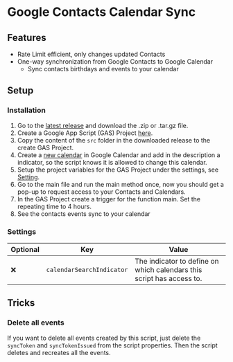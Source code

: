 # Google Contacts Calendar Sync

## Features
- Rate Limit efficient, only changes updated Contacts
- One-way synchronization from Google Contacts to Google Calendar
    - Sync contacts birthdays and events to your calendar

## Setup
### Installation
1. Go to the [latest release](./releases/latest) and download the .zip or .tar.gz file.
2. Create a Google App Script (GAS) Project [here](https://script.google.com).
3. Copy the content of the `src` folder in the downloaded release to the create GAS Project.
4. Create a [new calendar](https://calendar.google.com/calendar/r/settings/createcalendar) in Google Calendar and add in the description a indicator, so the script knows it is allowed to change this calendar.
5. Setup the project variables for the GAS Project under the settings, see [Setting](#settings).
6. Go to the main file and run the main method once, now you should get a pop-up to request access to your Contacts and Calendars.
7. In the GAS Project create a trigger for the function main. Set the repeating time to 4 hours.
8. See the contacts events sync to your calendar


### Settings
| Optional | Key | Value |
| --- | --- | --- |
| :x: | `calendarSearchIndicator` | The indicator to define on which calendars this script has access to. |

## Tricks
### Delete all events
If you want to delete all events created by this script, just delete the `syncToken` and `syncTokenIssued` from the script properties. Then the script deletes and recreates all the events.